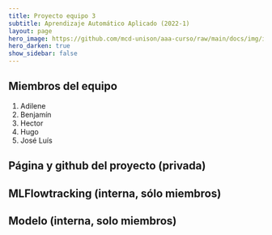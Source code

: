 ```yaml
---
title: Proyecto equipo 3
subtitle: Aprendizaje Automático Aplicado (2022-1)
layout: page
hero_image: https://github.com/mcd-unison/aaa-curso/raw/main/docs/img/intro-banner.jpeg
hero_darken: true
show_sidebar: false
---
```


## Miembros del equipo

1. Adilene
2. Benjamín
3. Hector
4. Hugo
5. José Luís

## Página y github del proyecto (privada)

## MLFlowtracking (interna, sólo miembros)

## Modelo (interna, solo miembros)

